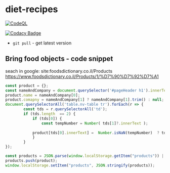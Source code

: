 # diet-recipes

[![CodeQL](https://github.com/YaakovHatam/diet-recipes/actions/workflows/codeql.yml/badge.svg)](https://github.com/YaakovHatam/diet-recipes/actions/workflows/codeql.yml)

[![Codacy Badge](https://app.codacy.com/project/badge/Grade/e77de2085e644c21a06a5a76ec433b87)](https://www.codacy.com/gh/YaakovHatam/diet-recipes/dashboard?utm_source=github.com&amp;utm_medium=referral&amp;utm_content=YaakovHatam/diet-recipes&amp;utm_campaign=Badge_Grade)

- `git pull` - get latest version

## Bring food objects - code snippet
seach in google: site:foodsdictionary.co.il/Products
https://www.foodsdictionary.co.il/Products/1/%D7%90%D7%92%D7%A1

```javascript
const product = {};
const nameAndCompany = document.querySelector('#pageHeader h1').innerText.split(',');
product.name = nameAndCompany[0];
product.comapny = nameAndCompany[1] ? nameAndCompany[1].trim() : null;
document.querySelectorAll('table.nv-table tr').forEach(r => {
        const tds = r.querySelectorAll('td');
        if (tds.length  == 2) {
            if (tds[0]) {
                const tempNumber = Number( tds[1]?.innerText );
               
            product[tds[0].innerText] =  Number.isNaN(tempNumber)  ? tds[1]?.innerText : tempNumber
            }
        }
});

const products = JSON.parse(window.localStorage.getItem("products")) || [];
products.push(product);
window.localStorage.setItem("products", JSON.stringify(products));
```
